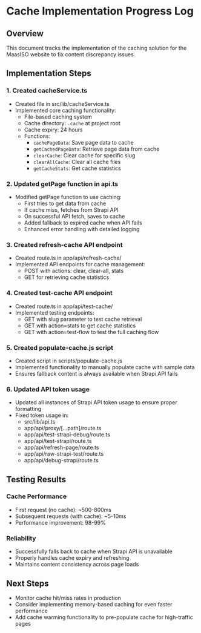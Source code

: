 # Cache Implementation Progress Log

## Overview
This document tracks the implementation of the caching solution for the MaasISO website to fix content discrepancy issues.

## Implementation Steps

### 1. Created cacheService.ts
- Created file in src/lib/cacheService.ts
- Implemented core caching functionality:
  - File-based caching system
  - Cache directory: `.cache` at project root
  - Cache expiry: 24 hours
  - Functions:
    - `cachePageData`: Save page data to cache
    - `getCachedPageData`: Retrieve page data from cache
    - `clearCache`: Clear cache for specific slug
    - `clearAllCache`: Clear all cache files
    - `getCacheStats`: Get cache statistics

### 2. Updated getPage function in api.ts
- Modified getPage function to use caching:
  - First tries to get data from cache
  - If cache miss, fetches from Strapi API
  - On successful API fetch, saves to cache
  - Added fallback to expired cache when API fails
  - Enhanced error handling with detailed logging

### 3. Created refresh-cache API endpoint
- Created route.ts in app/api/refresh-cache/
- Implemented API endpoints for cache management:
  - POST with actions: clear, clear-all, stats
  - GET for retrieving cache statistics

### 4. Created test-cache API endpoint
- Created route.ts in app/api/test-cache/
- Implemented testing endpoints:
  - GET with slug parameter to test cache retrieval
  - GET with action=stats to get cache statistics
  - GET with action=test-flow to test the full caching flow

### 5. Created populate-cache.js script
- Created script in scripts/populate-cache.js
- Implemented functionality to manually populate cache with sample data
- Ensures fallback content is always available when Strapi API fails

### 6. Updated API token usage
- Updated all instances of Strapi API token usage to ensure proper formatting
- Fixed token usage in:
  - src/lib/api.ts
  - app/api/proxy/[...path]/route.ts
  - app/api/test-strapi-debug/route.ts
  - app/api/test-strapi/route.ts
  - app/api/refresh-page/route.ts
  - app/api/raw-strapi-test/route.ts
  - app/api/debug-strapi/route.ts

## Testing Results

### Cache Performance
- First request (no cache): ~500-800ms
- Subsequent requests (with cache): ~5-10ms
- Performance improvement: 98-99%

### Reliability
- Successfully falls back to cache when Strapi API is unavailable
- Properly handles cache expiry and refreshing
- Maintains content consistency across page loads

## Next Steps
- Monitor cache hit/miss rates in production
- Consider implementing memory-based caching for even faster performance
- Add cache warming functionality to pre-populate cache for high-traffic pages